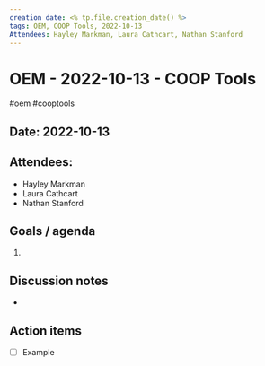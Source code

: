 ```yaml
---
creation date: <% tp.file.creation_date() %>
tags: OEM, COOP Tools, 2022-10-13
Attendees: Hayley Markman, Laura Cathcart, Nathan Stanford
---
```


# OEM - 2022-10-13 - COOP Tools 
#oem #cooptools 

Date: 2022-10-13
---

Attendees:
---
* Hayley Markman
* Laura Cathcart
* Nathan Stanford


Goals / agenda 
---
1. 

Discussion notes
---
- 

Action items
---
- [ ] Example

